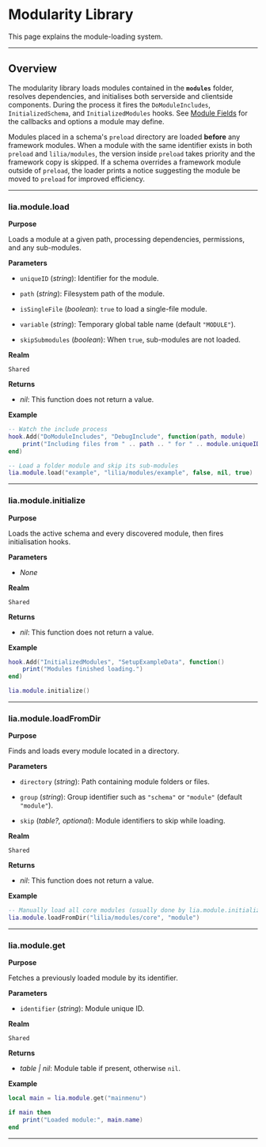 # Modularity Library

This page explains the module-loading system.

---

## Overview

The modularity library loads modules contained in the **`modules`** folder, resolves dependencies, and initialises both serverside and clientside components. During the process it fires the `DoModuleIncludes`, `InitializedSchema`, and `InitializedModules` hooks. See [Module Fields](../definitions/module.md) for the callbacks and options a module may define.

Modules placed in a schema's `preload` directory are loaded **before** any framework modules. When a module with the same identifier exists in both `preload` and `lilia/modules`, the version inside `preload` takes priority and the framework copy is skipped. If a schema overrides a framework module outside of `preload`, the loader prints a notice suggesting the module be moved to `preload` for improved efficiency.

---

### lia.module.load

**Purpose**

Loads a module at a given path, processing dependencies, permissions, and any sub-modules.

**Parameters**

* `uniqueID` (*string*): Identifier for the module.

* `path` (*string*): Filesystem path of the module.

* `isSingleFile` (*boolean*): `true` to load a single-file module.

* `variable` (*string*): Temporary global table name (default `"MODULE"`).

* `skipSubmodules` (*boolean*): When `true`, sub-modules are not loaded.

**Realm**

`Shared`

**Returns**

* *nil*: This function does not return a value.

**Example**

```lua
-- Watch the include process
hook.Add("DoModuleIncludes", "DebugInclude", function(path, module)
    print("Including files from " .. path .. " for " .. module.uniqueID)
end)

-- Load a folder module and skip its sub-modules
lia.module.load("example", "lilia/modules/example", false, nil, true)
```

---

### lia.module.initialize

**Purpose**

Loads the active schema and every discovered module, then fires initialisation hooks.

**Parameters**

* *None*

**Realm**

`Shared`

**Returns**

* *nil*: This function does not return a value.

**Example**

```lua
hook.Add("InitializedModules", "SetupExampleData", function()
    print("Modules finished loading.")
end)

lia.module.initialize()
```

---

### lia.module.loadFromDir

**Purpose**

Finds and loads every module located in a directory.

**Parameters**

* `directory` (*string*): Path containing module folders or files.

* `group` (*string*): Group identifier such as `"schema"` or `"module"` (default `"module"`).
* `skip` (*table?, optional*): Module identifiers to skip while loading.

**Realm**

`Shared`

**Returns**

* *nil*: This function does not return a value.

**Example**

```lua
-- Manually load all core modules (usually done by lia.module.initialize)
lia.module.loadFromDir("lilia/modules/core", "module")
```

---

### lia.module.get

**Purpose**

Fetches a previously loaded module by its identifier.

**Parameters**

* `identifier` (*string*): Module unique ID.

**Realm**

`Shared`

**Returns**

* *table | nil*: Module table if present, otherwise `nil`.

**Example**

```lua
local main = lia.module.get("mainmenu")

if main then
    print("Loaded module:", main.name)
end
```

---